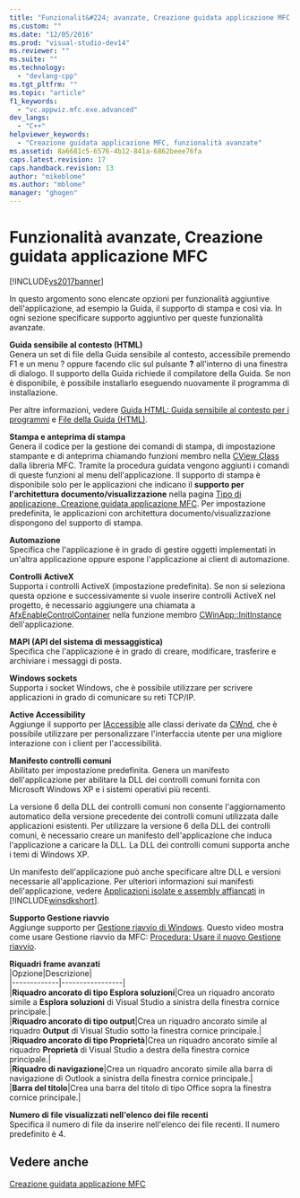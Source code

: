 ```yaml
---
title: "Funzionalit&#224; avanzate, Creazione guidata applicazione MFC | Microsoft Docs"
ms.custom: ""
ms.date: "12/05/2016"
ms.prod: "visual-studio-dev14"
ms.reviewer: ""
ms.suite: ""
ms.technology: 
  - "devlang-cpp"
ms.tgt_pltfrm: ""
ms.topic: "article"
f1_keywords: 
  - "vc.appwiz.mfc.exe.advanced"
dev_langs: 
  - "C++"
helpviewer_keywords: 
  - "Creazione guidata applicazione MFC, funzionalità avanzate"
ms.assetid: 8a6681c5-6576-4b12-841a-6862beee76fa
caps.latest.revision: 17
caps.handback.revision: 13
author: "mikeblome"
ms.author: "mblome"
manager: "ghogen"
---
```

# Funzionalit&#224; avanzate, Creazione guidata applicazione MFC
[!INCLUDE[vs2017banner](../../assembler/inline/includes/vs2017banner.md)]

In questo argomento sono elencate opzioni per funzionalità aggiuntive dell'applicazione, ad esempio la Guida, il supporto di stampa e così via.  In ogni sezione specificare supporto aggiuntivo per queste funzionalità avanzate.  
  
 **Guida sensibile al contesto \(HTML\)**  
 Genera un set di file della Guida sensibile al contesto, accessibile premendo F1 e un menu ? oppure facendo clic sul pulsante **?** all'interno di una finestra di dialogo.  Il supporto della Guida richiede il compilatore della Guida.  Se non è disponibile, è possibile installarlo eseguendo nuovamente il programma di installazione.  
  
 Per altre informazioni, vedere [Guida HTML: Guida sensibile al contesto per i programmi](../../mfc/html-help-context-sensitive-help-for-your-programs.md) e [File della Guida \(HTML\)](../../ide/help-files-html-help.md).  
  
 **Stampa e anteprima di stampa**  
 Genera il codice per la gestione dei comandi di stampa, di impostazione stampante e di anteprima chiamando funzioni membro nella [CView Class](../../mfc/reference/cview-class.md) dalla libreria MFC.  Tramite la procedura guidata vengono aggiunti i comandi di queste funzioni al menu dell'applicazione.  Il supporto di stampa è disponibile solo per le applicazioni che indicano il **supporto per l'architettura documento\/visualizzazione** nella pagina [Tipo di applicazione, Creazione guidata applicazione MFC](../../mfc/reference/application-type-mfc-application-wizard.md).  Per impostazione predefinita, le applicazioni con architettura documento\/visualizzazione dispongono del supporto di stampa.  
  
 **Automazione**  
 Specifica che l'applicazione è in grado di gestire oggetti implementati in un'altra applicazione oppure espone l'applicazione ai client di automazione.  
  
 **Controlli ActiveX**  
 Supporta i controlli ActiveX \(impostazione predefinita\).  Se non si seleziona questa opzione e successivamente si vuole inserire controlli ActiveX nel progetto, è necessario aggiungere una chiamata a [AfxEnableControlContainer](../Topic/AfxEnableControlContainer.md) nella funzione membro [CWinApp::InitInstance](../Topic/CWinApp::InitInstance.md) dell'applicazione.  
  
 **MAPI \(API del sistema di messaggistica\)**  
 Specifica che l'applicazione è in grado di creare, modificare, trasferire e archiviare i messaggi di posta.  
  
 **Windows sockets**  
 Supporta i socket Windows, che è possibile utilizzare per scrivere applicazioni in grado di comunicare su reti TCP\/IP.  
  
 **Active Accessibility**  
 Aggiunge il supporto per [IAccessible](http://msdn.microsoft.com/library/windows/desktop/dd318466) alle classi derivate da [CWnd](../../mfc/reference/cwnd-class.md), che è possibile utilizzare per personalizzare l'interfaccia utente per una migliore interazione con i client per l'accessibilità.  
  
 **Manifesto controlli comuni**  
 Abilitato per impostazione predefinita.  Genera un manifesto dell'applicazione per abilitare la DLL dei controlli comuni fornita con Microsoft Windows XP e i sistemi operativi più recenti.  
  
 La versione 6 della DLL dei controlli comuni non consente l'aggiornamento automatico della versione precedente dei controlli comuni utilizzata dalle applicazioni esistenti.  Per utilizzare la versione 6 della DLL dei controlli comuni, è necessario creare un manifesto dell'applicazione che induca l'applicazione a caricare la DLL.  La DLL dei controlli comuni supporta anche i temi di Windows XP.  
  
 Un manifesto dell'applicazione può anche specificare altre DLL e versioni necessarie all'applicazione.  Per ulteriori informazioni sui manifesti dell'applicazione, vedere [Applicazioni isolate e assembly affiancati](http://msdn.microsoft.com/library/dd408052) in [!INCLUDE[winsdkshort](../../atl/reference/includes/winsdkshort_md.md)].  
  
 **Supporto Gestione riavvio**  
 Aggiunge supporto per [Gestione riavvio di Windows](http://msdn.microsoft.com/library/windows/desktop/aa373680\(v=vs.85\).aspx).  Questo video mostra come usare Gestione riavvio da MFC: [Procedura: Usare il nuovo Gestione riavvio](http://msdn.microsoft.com/vstudio/ee886407).  
  
 **Riquadri frame avanzati**  
 |Opzione|Descrizione|  
|-------------|-----------------|  
|**Riquadro ancorato di tipo Esplora soluzioni**|Crea un riquadro ancorato simile a **Esplora soluzioni** di Visual Studio a sinistra della finestra cornice principale.|  
|**Riquadro ancorato di tipo output**|Crea un riquadro ancorato simile al riquadro **Output** di Visual Studio sotto la finestra cornice principale.|  
|**Riquadro ancorato di tipo Proprietà**|Crea un riquadro ancorato simile al riquadro **Proprietà** di Visual Studio a destra della finestra cornice principale.|  
|**Riquadro di navigazione**|Crea un riquadro ancorato simile alla barra di navigazione di Outlook a sinistra della finestra cornice principale.|  
|**Barra del titolo**|Crea una barra del titolo di tipo Office sopra la finestra cornice principale.|  
  
 **Numero di file visualizzati nell'elenco dei file recenti**  
 Specifica il numero di file da inserire nell'elenco dei file recenti.  Il numero predefinito è 4.  
  
## Vedere anche  
 [Creazione guidata applicazione MFC](../../mfc/reference/mfc-application-wizard.md)